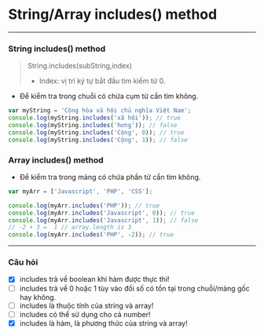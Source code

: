 # String/Array includes() method

---

### String includes() method

> String.includes(subString,index)
>
> - Index: vị trí ký tự bắt đầu tìm kiếm từ 0.

- Để kiểm tra trong chuỗi có chứa cụm từ cần tìm không.

```js
var myString = 'Cộng hòa xã hội chủ nghĩa Việt Nam';
console.log(myString.includes('xã hội')); // true
console.log(myString.includes('hưng')); // false
console.log(myString.includes('Cộng', 0)); // true
console.log(myString.includes('Cộng', 1)); // false
```

### Array includes() method

- Để kiểm tra trong mảng có chứa phần tử cần tìm không.

```js
var myArr = ['Javascript', 'PHP', 'CSS'];

console.log(myArr.includes('PHP')); // true
console.log(myArr.includes('Javascript', 0)); // true
console.log(myArr.includes('Javascript', 1)); // false
// -2 + 3 =  1 // array.length is 3
console.log(myArr.includes('PHP', -2)); // true
```

---

### Câu hỏi

- [x] includes trả về boolean khi hàm được thực thi!
- [ ] includes trả về 0 hoặc 1 tùy vào đối số có tồn tại trong chuỗi/mảng gốc hay không.
- [ ] includes là thuộc tính của string và array!
- [ ] includes có thể sử dụng cho cả number!
- [x] includes là hàm, là phương thức của string và array!
